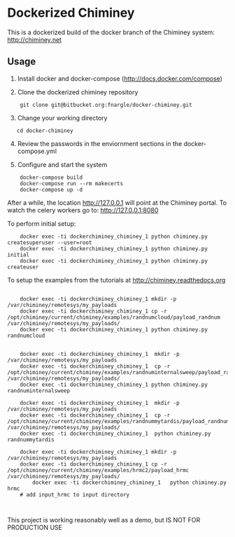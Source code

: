 Dockerized Chiminey
===================

This is a dockerized build of the docker branch of the Chiminey system: http://chiminey.net

Usage
-----

1. Install docker and docker-compose (http://docs.docker.com/compose)

2. Clone the dockerized chiminey repository
 ```
     git clone git@bitbucket.org:fnargle/docker-chiminey.git
 ```

3. Change your working directory
 ```
    cd docker-chiminey
 ```

4. Review the passwords in the enviornment sections in the docker-compose.yml

5. Configure and start the system

```
    docker-compose build
    docker-compose run --rm makecerts
    docker-compose up -d
```


After a while, the location http://127.0.0.1 will point at the Chiminey portal.
To watch the celery workers go to: http://127.0.0.1:8080

To perform initial setup:

```
    docker exec -ti dockerchiminey_chiminey_1 python chiminey.py createsuperuser --user=root
    docker exec -ti dockerchiminey_chiminey_1 python chiminey.py initial
    docker exec -ti dockerchiminey_chiminey_1 python chiminey.py createuser

```

To setup the examples from the tutorials at http://chiminey.readthedocs.org

```

    docker exec -ti dockerchiminey_chiminey_1 mkdir -p /var/chiminey/remotesys/my_payloads
    docker exec -ti dockerchiminey_chiminey_1 cp -r  /opt/chiminey/current/chiminey/examples/randnumcloud/payload_randnum /var/chiminey/remotesys/my_payloads/
    docker exec -ti dockerchiminey_chiminey_1 python chiminey.py randnumcloud


    docker exec -ti dockerchiminey_chiminey_1  mkdir -p /var/chiminey/remotesys/my_payloads
    docker exec -ti dockerchiminey_chiminey_1  cp -r  /opt/chiminey/current/chiminey/examples/randnuminternalsweep/payload_randnum /var/chiminey/remotesys/my_payloads/
    docker exec -ti dockerchiminey_chiminey_1 python chiminey.py randnuminternalsweep

    docker exec -ti dockerchiminey_chiminey_1  mkdir -p /var/chiminey/remotesys/my_payloads
    docker exec -ti dockerchiminey_chiminey_1  cp -r  /opt/chiminey/current/chiminey/examples/randnummytardis/payload_randnum /var/chiminey/remotesys/my_payloads/
    docker exec -ti dockerchiminey_chiminey_1  python chiminey.py randnummytardis

    docker exec -ti dockerchiminey_chiminey_1 mkdir -p /var/chiminey/remotesys/my_payloads
    docker exec -ti dockerchiminey_chiminey_1 cp -r  /opt/chiminey/current/chiminey/examples/hrmc2/payload_hrmc /var/chiminey/remotesys/my_payloads/
        docker exec -ti dockerchiminey_chiminey_1   python chiminey.py hrmc
    # add input_hrmc to input directory



```

This project is working reasonably well as a demo, but IS NOT FOR PRODUCTION USE
